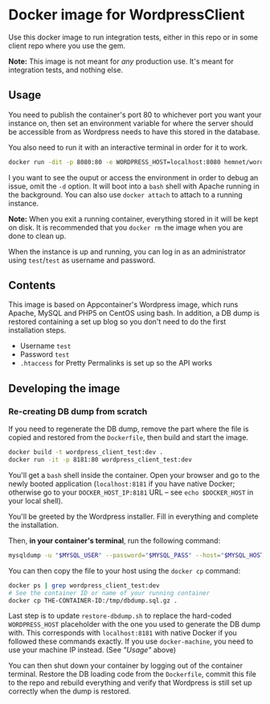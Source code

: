# Docker image for WordpressClient

Use this docker image to run integration tests, either in this repo or in some client repo where you use the gem.

**Note:** This image is not meant for *any* production use. It's meant for integration tests, and nothing else.

## Usage

You need to publish the container's port 80 to whichever port you want your instance on, then set an environment variable for where the server should be accessible from as Wordpress needs to have this stored in the database.

You also need to run it with an interactive terminal in order for it to work.

```bash
docker run -dit -p 8080:80 -e WORDPRESS_HOST=localhost:8080 hemnet/wordpress_client_test:latest
```

I you want to see the ouput or access the environment in order to debug an issue, omit the `-d` option. It will boot into a `bash` shell with Apache running in the background. You can also use `docker attach` to attach to a running instance.

**Note:** When you exit a running container, everything stored in it will be kept on disk. It is recommended that you `docker rm` the image when you are done to clean up.

When the instance is up and running, you can log in as an administrator using `test`/`test` as username and password.

## Contents

This image is based on Appcontainer's Wordpress image, which runs Apache, MySQL and PHP5 on CentOS using bash. In addition, a DB dump is restored containing a set up blog so you don't need to do the first installation steps.

* Username `test`
* Password `test`
* `.htaccess` for Pretty Permalinks is set up so the API works

## Developing the image

### Re-creating DB dump from scratch

If you need to regenerate the DB dump, remove the part where the file is copied and restored from the `Dockerfile`, then build and start the image.

```bash
docker build -t wordpress_client_test:dev .
docker run -it -p 8181:80 wordpress_client_test:dev
```

You'll get a `bash` shell inside the container. Open your browser and go to the newly booted application (`localhost:8181` if you have native Docker; otherwise go to your `DOCKER_HOST_IP:8181` URL – see `echo $DOCKER_HOST` in your local shell).

You'll be greeted by the Wordpress installer. Fill in everything and complete the installation.

Then, **in your container's terminal**, run the following command:

```bash
mysqldump -u "$MYSQL_USER" --password="$MYSQL_PASS" --host="$MYSQL_HOST" "$MYSQL_DB" | gzip -9 > /tmp/dbdump.sql.gz
```

You can then copy the file to your host using the `docker cp` command:

```bash
docker ps | grep wordpress_client_test:dev
# See the container ID or name of your running container
docker cp THE-CONTAINER-ID:/tmp/dbdump.sql.gz .
```

Last step is to update `restore-dbdump.sh` to replace the hard-coded `WORDPRESS_HOST` placeholder with the one you used to generate the DB dump with. This corresponds with `localhost:8181` with native Docker if you followed these commands exactly. If you use `docker-machine`, you need to use your machine IP instead. (See *"Usage"* above)

You can then shut down your container by logging out of the container terminal. Restore the DB loading code from the `Dockerfile`, commit this file to the repo and rebuild everything and verify that Wordpress is still set up correctly when the dump is restored.

